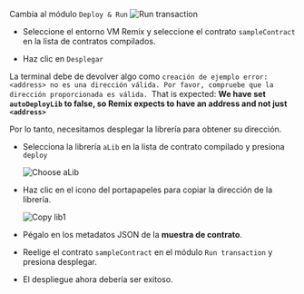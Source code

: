 Cambia al módulo `Deploy & Run`
![Run transaction](https://github.com/ethereum/remix-workshops/raw/master/DeployWithLibraries/4_Linking_and_Deploying/images/remix_runtransaction.png "Run transaction")

- Seleccione el entorno VM Remix y seleccione el contrato `sampleContract` en la lista de contratos compilados.

- Haz clic en `Desplegar`

La terminal debe de devolver algo como `creación de ejemplo error: <address> no es una dirección válida. Por favor, compruebe que la dirección proporcionada es válida. `That is expected: **We have set `autoDeployLib` to false, so Remix expects to have an address and not just `<address>`**

Por lo tanto, necesitamos desplegar la librería para obtener su dirección.

- Selecciona la librería `aLib` en la lista de contrato compilado y presiona `deploy`

  ![Choose aLib](https://github.com/ethereum/remix-workshops/raw/master/DeployWithLibraries/4_Linking_and_Deploying/images/contract_alib.png "Choose aLib")

- Haz clic en el icono del portapapeles para copiar la dirección de la librería.

  ![Copy lib1](https://github.com/ethereum/remix-workshops/raw/master/DeployWithLibraries/4_Linking_and_Deploying/images/alib_copy.png "Copy")

- Pégalo en los metadatos JSON de la **muestra de contrato**.

- Reelige el contrato `sampleContract` en el módulo `Run transaction` y presiona desplegar.

- El despliegue ahora debería ser exitoso.

